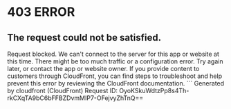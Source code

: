 # 403 ERROR

## The request could not be satisfied.

Request blocked. We can't connect to the server for this app or website at this time. There might be too much traffic or a configuration error. Try again later, or contact the app or website owner. If you provide content to customers through CloudFront, you can find steps to troubleshoot and help prevent this error by reviewing the CloudFront documentation. ```
Generated by cloudfront (CloudFront)
Request ID: OyoKSkuWdtzPp8s4Th-rkCXqTA9bC6bFFBZDvmMIP7-OFejvyZhTnQ==

```


